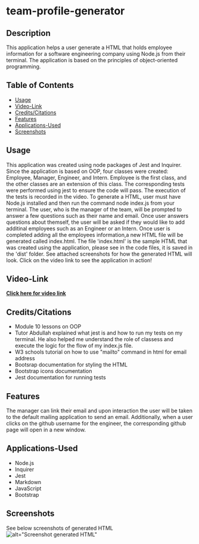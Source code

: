 # team-profile-generator

## Description
This application helps a user generate a HTML that holds employee information for a software engineering company using Node.js from their terminal. The application is based on the principles of object-oriented programming.


## Table of Contents
* [Usage](#Usage)
* [Video-Link](#Video-Link)
* [Credits/Citations](#Credits/Citations)
* [Features](#Features)
* [Applications-Used](#Applications-Used)
* [Screenshots](#Screenshots)


## Usage
This application was created using node packages of Jest and Inquirer. Since the application is based on OOP, four classes were created: Employee, Manager, Engineer, and Intern. Employee is the first class, and the other classes are an extension of this class. The corresponding tests were performed using jest to ensure the code will pass. The execution of the tests is recorded in the video.
To generate a HTML, user must have Node.js installed and then run the command node index.js from your terminal. The user, who is the manager of the team, will be prompted to answer a few questions such as their name and email. Once user answers questions about themself, the user will be asked if they would like to add additinal employees such as an Engineer or an Intern. Once user is completed adding all the employees information,a new HTML file will be generated called index.html. The file 'index.html' is the sample HTML that was created using the application, please see in the code files, it is saved in the 'dist' folder. See attached screenshots for how the generated HTML will look. Click on the video link to see the application in action!


## Video-Link
**[Click here for video link](https://www.youtube.com/watch?v=nOvaxIVZDSo)**


## Credits/Citations
* Module 10 lessons on OOP
* Tutor Abdullah explained what jest is and how to run my tests on my terminal. He also helped me understand the role of classess and execute the  logic for the flow of my index.js file.
* W3 schools tutorial on how to use "mailto" command in html for email address
* Bootsrap documentation for styling the HTML
* Bootstrap icons documentation
* Jest documentation for running tests



## Features
The manager can link their email and upon interaction the user will be taken to the default mailing application to send an email. Additionally, when a user clicks on the github username for the engineer, the corresponding github page will open in a new window.


## Applications-Used
* Node.js
* Inquirer
* Jest
* Markdown
* JavaScript
* Bootstrap


## Screenshots
See below screenshots of generated HTML
![alt="Screenshot generated HTML"](./assets/images/screenshot1.png)





